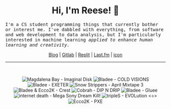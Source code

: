 <h1 align="center">Hi, I'm Reese! 👋</h1>

<p><samp>I'm a CS student programming things that currently bother or interest me. I've dabbled with everything, from software and web development to data analysis, but I'm particularly interested in machine learning <i>applied to enhance human learning and creativity.</i></p></samp>

<p align="center">
 <a href="https://renys.dev">Blog</a> | <a href="https://gitlab.com/renys">Gitlab</a> | <a href="https://replit.com/@renys">Replit</a> | <a href="https://last.fm/user/emperte">Last.fm</a> | <a href="https://picrew.me/en/image_maker/2243240">icon</a>
</p>

<hr class="dotted">
<br>
<!-- lastfm -->
<p align="center"><img src="https://lastfm.freetls.fastly.net/i/u/64s/0787b4f6e2086c763482254d375b17f0.png" title="Magdalena Bay - Imaginal Disk"> <img src="https://lastfm.freetls.fastly.net/i/u/64s/091ed7bca47d5c69795b3ccc9ca0d477.jpg" title="Bladee - COLD VISIONS"> <img src="https://lastfm.freetls.fastly.net/i/u/64s/400560416eb0c37bbc407cd4279c7899.jpg" title="Bladee - EXETER"> <img src="https://lastfm.freetls.fastly.net/i/u/64s/9c8bb08299345981df81968587e638e5.jpg" title="Snow Strippers - April Mixtape 3"> <img src="https://lastfm.freetls.fastly.net/i/u/64s/4ba80626474b2b067fba1c8ab2849556.jpg" title="Bladee & Ecco2K - Crest"> <img src="https://lastfm.freetls.fastly.net/i/u/64s/5fe3a97241326cfec522f284a948c033.jpg" title="Cobrah - DIP N DRIP"> <img src="https://lastfm.freetls.fastly.net/i/u/64s/34c4f4ae1a4ef6692b4c8bda57793969.jpg" title="Bladee - Gluee"> <img src="https://lastfm.freetls.fastly.net/i/u/64s/1191b2c319c10ddc5d66e5697b784b6e.jpg" title="internet death - Mega Sony Dream Kill!"> <img src="https://lastfm.freetls.fastly.net/i/u/64s/7823501bbf0c0a2b33568493a2886af0.jpg" title="tripleS - EVOLution <⟡>"> <img src="https://lastfm.freetls.fastly.net/i/u/64s/20671dbc2cd6e2e17e8456539069f548.jpg" title="Ecco2K - PXE"> </p>

